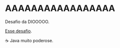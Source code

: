 # AAAAAAAAAAAAAAAAA

Desafio da DIOOOOO.

[Esse desafio](https://github.com/digitalinnovationone/trilha-java-basico/tree/main/desafios/controle-fluxo).

☕ Java muito poderose.
